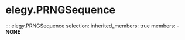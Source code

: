 
# elegy.PRNGSequence

::: elegy.PRNGSequence
    selection:
        inherited_members: true
        members:
            - __NONE__
        